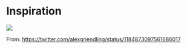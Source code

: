 # Inspiration

![](https://db-feed.s3.amazonaws.com/legacy/Screen_Shot_2019_10_17_at_12_50_38_PM-1571331070590.png)

From: https://twitter.com/alexgriendling/status/1184873097561686017